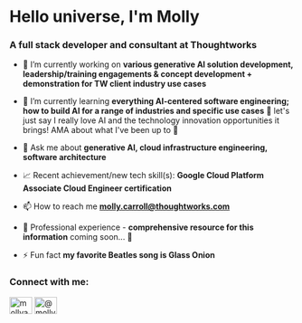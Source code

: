 <h1 align="left">Hello universe, I'm Molly</h1>
<h3 align="left">A full stack developer and consultant at Thoughtworks</h3>

- 🔭 I’m currently working on **various generative AI solution development, leadership/training engagements & concept development + demonstration for TW client industry use cases**

- 🌱 I’m currently learning **everything AI-centered software engineering; how to build AI for a range of industries and specific use cases**
    🤖 let's just say I really love AI and the technology innovation opportunities it brings! AMA about what I've been up to 💚

- 💬 Ask me about **generative AI, cloud infrastructure engineering, software architecture**

- 📈 Recent achievement/new tech skill(s): **Google Cloud Platform Associate Cloud Engineer certification**

- 📫 How to reach me **molly.carroll@thoughtworks.com**

- 📄 Professional experience - **comprehensive resource for this information** coming soon... 👀

- ⚡ Fun fact **my favorite Beatles song is Glass Onion**

<h3 align="left">Connect with me:</h3>
<p align="left">
<a href="https://linkedin.com/in/mollyacarroll" target="blank"><img align="center" src="https://raw.githubusercontent.com/rahuldkjain/github-profile-readme-generator/master/src/images/icons/Social/linked-in-alt.svg" alt="mollyacarroll" height="30" width="40" /></a>
<a href="https://medium.com/@mollycarroll" target="blank"><img align="center" src="https://raw.githubusercontent.com/rahuldkjain/github-profile-readme-generator/master/src/images/icons/Social/medium.svg" alt="@mollycarroll" height="30" width="40" /></a>
</p>
